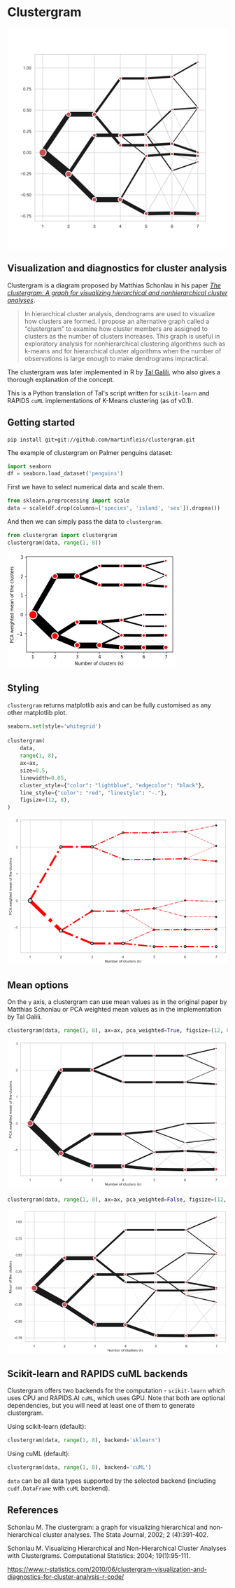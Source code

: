 # Clustergram

![logo clustergram](doc/_static/logo.svg)

## Visualization and diagnostics for cluster analysis

Clustergram is a diagram proposed by Matthias Schonlau in his paper *[The clustergram: A graph for visualizing hierarchical and nonhierarchical cluster analyses](https://journals.sagepub.com/doi/10.1177/1536867X0200200405)*.

> In hierarchical cluster analysis, dendrograms are used to visualize how clusters are formed. I propose an alternative graph called a “clustergram” to examine how cluster members are assigned to clusters as the number of clusters increases. This graph is useful in exploratory analysis for nonhierarchical clustering algorithms such as k-means and for hierarchical cluster algorithms when the number of observations is large enough to make dendrograms impractical.

The clustergram was later implemented in R by [Tal Galili](https://www.r-statistics.com/2010/06/clustergram-visualization-and-diagnostics-for-cluster-analysis-r-code/), who also gives a thorough explanation of the concept.

This is a Python translation of Tal's script written for `scikit-learn` and RAPIDS `cuML` implementations of K-Means clustering (as of v0.1).

## Getting started

```shell
pip install git+git://github.com/martinfleis/clustergram.git
```

The example of clustergram on Palmer penguins dataset:

```python
import seaborn
df = seaborn.load_dataset('penguins')
```

First we have to select numerical data and scale them.

```python
from sklearn.preprocessing import scale
data = scale(df.drop(columns=['species', 'island', 'sex']).dropna())
```

And then we can simply pass the data to `clustergram`.
```python
from clustergram import clustergram
clustergram(data, range(1, 8))
```

![Default clustergram](doc/_static/default.png)

## Styling

`clustergram` returns matplotlib axis and can be fully customised as any other matplotlib plot.

```python
seaborn.set(style='whitegrid')

clustergram(
    data,
    range(1, 8),
    ax=ax,
    size=0.5,
    linewidth=0.05,
    cluster_style={"color": "lightblue", "edgecolor": "black"},
    line_style={"color": "red", "linestyle": "-."},
    figsize=(12, 8),
)
```
![Colored clustergram](doc/_static/colors.png)

## Mean options

On the `y` axis, a clustergram can use mean values as in the original paper by Matthias Schonlau or PCA weighted mean values as in the implementation by Tal Galili.

```python
clustergram(data, range(1, 8), ax=ax, pca_weighted=True, figsize=(12, 8))
```
![Default clustergram](doc/_static/pca_true.png)

```python
clustergram(data, range(1, 8), ax=ax, pca_weighted=False, figsize=(12, 8))
```
![Default clustergram](doc/_static/pca_false.png)


## Scikit-learn and RAPIDS cuML backends

Clustergram offers two backends for the computation - `scikit-learn` which uses CPU and RAPIDS.AI `cuML`, which uses GPU. Note that both are optional dependencies, but you will need at least one of them to generate clustergram.

Using scikit-learn (default):

```python
clustergram(data, range(1, 8), backend='sklearn')
```

Using cuML (default):

```python
clustergram(data, range(1, 8), backend='cuML')
```

`data` can be all data types supported by the selected backend (including `cudf.DataFrame` with `cuML` backend).

## References
Schonlau M. The clustergram: a graph for visualizing hierarchical and non-hierarchical cluster analyses. The Stata Journal, 2002; 2 (4):391-402.

Schonlau M. Visualizing Hierarchical and Non-Hierarchical Cluster Analyses with Clustergrams. Computational Statistics: 2004; 19(1):95-111.

https://www.r-statistics.com/2010/06/clustergram-visualization-and-diagnostics-for-cluster-analysis-r-code/